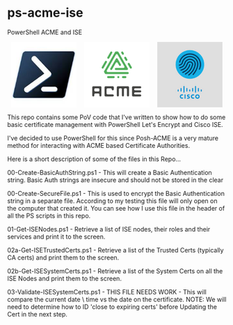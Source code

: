 # ps-acme-ise
 PowerShell ACME and ISE

<div style="display: flex; justify-content: space-around;">
  <img src="images/ps.jpeg" alt="PowerShell logo" style="width: 150px; height: 150px;"/>
  <img src="images/acme.png" alt="ACME logo" style="width: 150px; height: 150px;"/>
  <img src="images/cisco-ise.jpeg" alt="Cisco ISE logo" style="width: 150px; height: 150px;"/>
</div>


This repo contains some PoV code that I've written to show how to do some basic certificate management with PowerShell Let's Encrypt and Cisco ISE. 

I've decided to use PowerShell for this since Posh-ACME is a very mature method for interacting with ACME based Certificate Authorities. 

Here is a short description of some of the files in this Repo...

00-Create-BasicAuthString.ps1 - This will create a Basic Authentication string.  Basic Auth strings are insecure and should not be stored in the clear

00-Create-SecureFile.ps1 - This is used to encrypt the Basic Authentication string in a separate file. According to my testing this file will only open on the computer that created it. You can see how I use this file in the header of all the PS scripts in this repo. 

01-Get-ISENodes.ps1 - Retrieve a list of ISE nodes, their roles and their services and print it to the screen. 

02a-Get-ISETrustedCerts.ps1 - Retrieve a list of the Trusted Certs (typically CA certs) and print them to the screen. 

02b-Get-ISESystemCerts.ps1 - Retrieve a list of the System Certs on all the ISE Nodes and print them to the screen. 

03-Validate-ISESystemCerts.ps1 - THIS FILE NEEDS WORK - This will compare the current date \ time vs the date on the certificate. 
NOTE: We will need to determine how to ID 'close to expiring certs' before Updating the Cert in the next step. 


